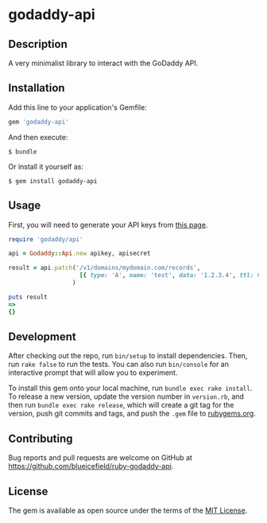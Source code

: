 # godaddy-api

## Description

A very minimalist library to interact with the GoDaddy API.

## Installation

Add this line to your application's Gemfile:

```ruby
gem 'godaddy-api'
```

And then execute:

    $ bundle

Or install it yourself as:

    $ gem install godaddy-api

## Usage

First, you will need to generate your API keys from [this page](https://sso.godaddy.com/login?realm=idp&app=developer&path=%2Fkeys%2F).

```ruby
require 'godaddy/api'

api = Godaddy::Api.new apikey, apisecret

result = api.patch('/v1/domains/mydomain.com/records',
                    [{ type: 'A', name: 'test', data: '1.2.3.4', ttl: 60 }]
                  )

puts result
=>
{}
```

## Development

After checking out the repo, run `bin/setup` to install dependencies. Then, run `rake false` to run the tests. You can also run `bin/console` for an interactive prompt that will allow you to experiment.

To install this gem onto your local machine, run `bundle exec rake install`. To release a new version, update the version number in `version.rb`, and then run `bundle exec rake release`, which will create a git tag for the version, push git commits and tags, and push the `.gem` file to [rubygems.org](https://rubygems.org).

## Contributing

Bug reports and pull requests are welcome on GitHub at https://github.com/blueicefield/ruby-godaddy-api.


## License

The gem is available as open source under the terms of the [MIT License](http://opensource.org/licenses/MIT).

